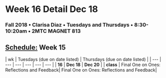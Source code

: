 # Week 16 Detail Dec 18

### Fall 2018 • Clarisa Diaz • Tuesdays and Thursdays • 8:30-10:20am • 2MTC MAGNET 813

## [Schedule:](./) Week 15

| wk | Tuesdays \(due on date listed\) | Thursdays \(due on date listed\) |
| --- | --- | --- | --- | --- | --- |
| **16** | **Dec 18** | **Dec 20** |
| **class** | Final One on Ones: Reflections and Feedback|  Final One on Ones: Reflections and Feedback|